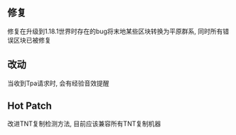 ## 修复
修复在升级到1.18.1世界时存在的bug将末地某些区块转换为平原群系, 同时所有错误区块已被修复  
## 改动
当收到Tpa请求时, 会有经验音效提醒  
## Hot Patch
改进TNT复制检测方法, 目前应该兼容所有TNT复制机器    